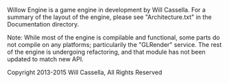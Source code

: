 
Willow Engine is a game engine in development by Will Cassella.
For a summary of the layout of the engine, please see "Architecture.txt" in the Documentation directory.

Note: While most of the engine is compilable and functional, some parts do not compile on any platforms; particularily the "GLRender" service. The rest of the engine is undergoing refactoring, and that module has not been updated to match new API.

Copyright 2013-2015 Will Cassella, All Rights Reserved
